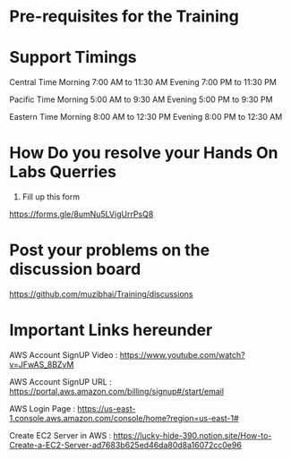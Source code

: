 # Pre-requisites for the Training



# Support Timings

Central Time 
Morning 7:00 AM to 11:30 AM
Evening 7:00 PM to 11:30 PM

Pacific Time
Morning 5:00 AM to 9:30 AM
Evening 5:00 PM to 9:30 PM

Eastern Time 
Morning 8:00 AM to 12:30 PM
Evening 8:00 PM to 12:30 AM

# How Do you resolve your Hands On Labs Querries 

1. Fill up this form

https://forms.gle/8umNu5LVigUrrPsQ8

# Post your problems on the discussion board 

https://github.com/muzibhai/Training/discussions



# Important Links hereunder

AWS Account SignUP Video : https://www.youtube.com/watch?v=JFwAS_8BZvM

AWS Account SignUP URL : https://portal.aws.amazon.com/billing/signup#/start/email

AWS Login Page : https://us-east-1.console.aws.amazon.com/console/home?region=us-east-1#

Create EC2 Server in AWS : https://lucky-hide-390.notion.site/How-to-Create-a-EC2-Server-ad7683b625ed46da80d8a16072cc0e96


